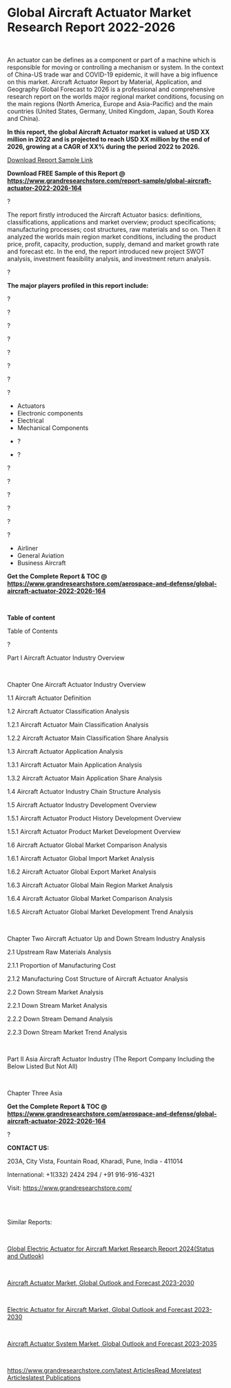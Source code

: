 <h1>Global Aircraft Actuator Market Research Report 2022-2026</h1><br/><p>An actuator can be defines as a component or part of a machine which is responsible for moving or controlling a mechanism or system. In the context of China-US trade war and COVID-19 epidemic, it will have a big influence on this market. Aircraft Actuator Report by Material, Application, and Geography Global Forecast to 2026 is a professional and comprehensive research report on the worlds major regional market conditions, focusing on the main regions (North America, Europe and Asia-Pacific) and the main countries (United States, Germany, United Kingdom, Japan, South Korea and China).</p>
 
 
 
 <p><strong>In this report, the global Aircraft Actuator market is valued at USD XX million in 2022 and is projected to reach USD XX million by the end of 2026, growing at a <strong>CAGR</strong> of XX% during the period 2022 to 2026.</strong></p>
 
 
 
 <p><a href="https://www.grandresearchstore.com/mr-admin/report-sample/global-aircraft-actuator-2022-2026-164">Download Report Sample Link</a></p>
 
 
 
 <div><b>Download FREE Sample of this Report @ <a href="https://www.grandresearchstore.com/report-sample/global-aircraft-actuator-2022-2026-164">https://www.grandresearchstore.com/report-sample/global-aircraft-actuator-2022-2026-164</a></b></div>
 
 
 
 <p>? </p>
 
 
 
 <p>The report firstly introduced the Aircraft Actuator basics: definitions, classifications, applications and market overview; product specifications; manufacturing processes; cost structures, raw materials and so on. Then it analyzed the worlds main region market conditions, including the product price, profit, capacity, production, supply, demand and market growth rate and forecast etc. In the end, the report introduced new project SWOT analysis, investment feasibility analysis, and investment return analysis.</p>
 
 
 
 <p>? </p>
 
 
 
 <p><strong>The <strong>major players</strong> profiled in this report include:</strong></p>
 
 
 
 <p>? </p>
 
 
 
 <p>? </p>
 
 
 
 <p>? </p>
 
 
 
 <p>? </p>
 
 
 
 <p>? </p>
 
 
 
 <p>? </p>
 
 
 
 <p>? </p>
 
 
 
 <p>? </p>
 
 
 
 <ul>
 
 <li>Actuators</li>
 
 <li>Electronic components</li>
 
 <li>Electrical</li>
 
 <li>Mechanical Components</li>
 
 <li>
 
 <p>? </p>
 
 </li>
 
 <li>
 
 <p>? </p>
 
 </li>
 
 </ul>
 
 
 
 <p>? </p>
 
 
 
 <p>? </p>
 
 
 
 <p>? </p>
 
 
 
 <p>? </p>
 
 
 
 <p>? </p>
 
 
 
 <p>? </p>
 
 
 
 <ul>
 
 <li>Airliner</li>
 
 <li>General Aviation</li>
 
 <li>Business Aircraft</li>
 
 </ul>
 
 
 
 <div><b>Get the Complete Report & TOC @ <a href="https://www.grandresearchstore.com/aerospace-and-defense/global-aircraft-actuator-2022-2026-164">https://www.grandresearchstore.com/aerospace-and-defense/global-aircraft-actuator-2022-2026-164</a></b></div>
 
 
 
 <p><br />
 
 <b>Table of content</b></p>
 
 
 
 <p>Table of Contents<br />
 
 ?<br />
 
 Part I Aircraft Actuator Industry Overview<br />
 
 <br />
 
 Chapter One Aircraft Actuator Industry Overview<br />
 
 1.1 Aircraft Actuator Definition<br />
 
 1.2 Aircraft Actuator Classification Analysis<br />
 
 1.2.1 Aircraft Actuator Main Classification Analysis<br />
 
 1.2.2 Aircraft Actuator Main Classification Share Analysis<br />
 
 1.3 Aircraft Actuator Application Analysis<br />
 
 1.3.1 Aircraft Actuator Main Application Analysis<br />
 
 1.3.2 Aircraft Actuator Main Application Share Analysis<br />
 
 1.4 Aircraft Actuator Industry Chain Structure Analysis<br />
 
 1.5 Aircraft Actuator Industry Development Overview<br />
 
 1.5.1 Aircraft Actuator Product History Development Overview<br />
 
 1.5.1 Aircraft Actuator Product Market Development Overview<br />
 
 1.6 Aircraft Actuator Global Market Comparison Analysis<br />
 
 1.6.1 Aircraft Actuator Global Import Market Analysis<br />
 
 1.6.2 Aircraft Actuator Global Export Market Analysis<br />
 
 1.6.3 Aircraft Actuator Global Main Region Market Analysis<br />
 
 1.6.4 Aircraft Actuator Global Market Comparison Analysis<br />
 
 1.6.5 Aircraft Actuator Global Market Development Trend Analysis<br />
 
 <br />
 
 Chapter Two Aircraft Actuator Up and Down Stream Industry Analysis<br />
 
 2.1 Upstream Raw Materials Analysis<br />
 
 2.1.1 Proportion of Manufacturing Cost<br />
 
 2.1.2 Manufacturing Cost Structure of Aircraft Actuator Analysis<br />
 
 2.2 Down Stream Market Analysis<br />
 
 2.2.1 Down Stream Market Analysis<br />
 
 2.2.2 Down Stream Demand Analysis<br />
 
 2.2.3 Down Stream Market Trend Analysis<br />
 
 <br />
 
 Part II Asia Aircraft Actuator Industry (The Report Company Including the Below Listed But Not All)<br />
 
 <br />
 
 Chapter Three Asia</p>
 
 
 
 <div><b>Get the Complete Report & TOC @ <a href="https://www.grandresearchstore.com/aerospace-and-defense/global-aircraft-actuator-2022-2026-164">https://www.grandresearchstore.com/aerospace-and-defense/global-aircraft-actuator-2022-2026-164</a></b></div>
 
 
 
 <p>? </p>
 
 
 
 <p><b>CONTACT US:</b><br />
 
 203A, City Vista, Fountain Road, Kharadi, Pune, India - 411014<br />
 
 International: +1(332) 2424 294 / +91 916-916-4321<br />
 
 Visit: <a href="https://www.grandresearchstore.com/">https://www.grandresearchstore.com/</a><br />
 
 <br />
 
 <br />
 
 Similar Reports:<br />
 
 <br />
 
 <a href="https://www.grandresearchstore.com/machines/global-electric-actuator-for-aircraft-2024-753">Global Electric Actuator for Aircraft Market Research Report 2024(Status and Outlook)</a><br />
 
 <br />
 
 <a href="https://www.grandresearchstore.com/automotive-and-transportation/global-aircraft-actuator-forecast-2023-2030-632">Aircraft Actuator Market, Global Outlook and Forecast 2023-2030</a><br />
 
 <br />
 
 <a href="https://www.grandresearchstore.com/machines/global-electric-actuator-for-aircraft-forecast-2023-2030-102">Electric Actuator for Aircraft Market, Global Outlook and Forecast 2023-2030</a><br />
 
 <br />
 
 <a href="https://www.grandresearchstore.com/machines/global-aircraft-actuator-system-forecast-2023-2035-862">Aircraft Actuator System Market, Global Outlook and Forecast 2023-2035</a><br />
 
 <br />
 
 <a href="https://gyeongbokgung.com">https://www.grandresearchstore.com/</a><a href="https://hallyeomaritime.com">latest Articles</a><a href="https://jingwansa.com">Read More</a><a href="https://nguoiviet.jp/">latest Articles</a><a href="https://www.intelmarketresearch.com/">latest Publications</a></p>